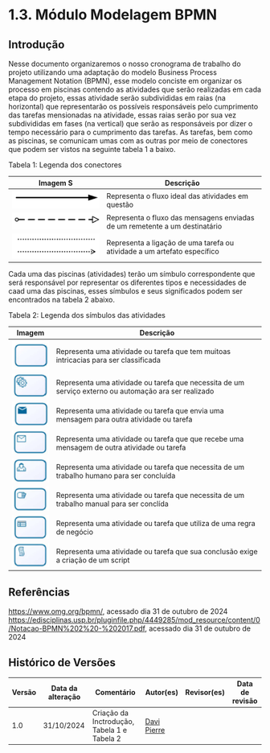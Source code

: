 # 1.3. Módulo Modelagem BPMN

<!-- Foco_3: Modelagem na Notação BPMN.

Entrega Mínima: Modelagem BPMN, orientando-se por uma abordagem metodológica à escolha da equipe (por exemplo, combinação de práticas do Scrum & XP).

Apresentação (em sala) explicando o detalhamento metodológico desenhado como um modelo em BPMN, com: (i) rastro claro aos membros participantes (MOSTRAR QUADRO DE PARTICIPAÇÕES & COMMITS); (ii) justificativas & senso crítico sobre as escolhas metodológicas adotadas para o projeto; e (iii) comentários gerais sobre o trabalho em equipe. Tempo da Apresentação: +/- 5min. Recomendação: Apresentar diretamente via Wiki ou GitPages do Projeto. Baixar os conteúdos com antecedência, evitando problemas de internet no momento de exposição nas Dinâmicas de Avaliação.

A Wiki ou GitPages do Projeto deve conter um tópico dedicado ao Módulo Modelagem BPMN, com modelagem BPMN (viés metodológico), histórico de versões, referências, e demais detalhamentos gerados pela equipe nesse escopo.

Demais orientações disponíveis nas Diretrizes (vide Moodle). -->

## Introdução 
Nesse documento organizaremos o nosso cronograma de trabalho do projeto utilizando uma adaptação do modelo Business Process Management Notation (BPMN), esse modelo conciste em organizar os processo em piscinas contendo as atividades que serão realizadas em cada etapa do projeto, essas atividade serão subdivididas em raias (na horizontal) que representarão os possíveis responsáveis pelo cumprimento das tarefas mensionadas na atividade, essas raias serão por sua vez subdivididas em fases (na vertical) que serão as responsáveis por dizer o tempo necessário para o cumprimento das tarefas.
As tarefas, bem como as piscinas, se comunicam umas com as outras por meio de conectores que podem ser vistos na seguinte tabela 1 a baixo.

Tabela 1: Legenda dos conectores

| Imagem                                            S                          | Descrição                                                                   |
| --------------------------------------------------------------------------- | --------------------------------------------------------------------------- |
| ![Imagem de seta preta](./assets/fluxo_de_sequencia.png)                    | Representa o fluxo ideal das atividades em questão                          |
| ![Imagem de pontilhada e ponta não pintada](./assets/fluxo_de_mensagem.png) | Representa o fluxo das mensagens enviadas de um remetente a um destinatário |
| ![Imagem de linha pontilhada ou seta pontilhada](./assets/associacao.png)   | Representa a ligação de uma tarefa ou atividade a um artefato específico    |

Cada uma das piscinas (atividades) terão um símbulo correspondente que será responsável por representar os diferentes tipos e necessidades de caad uma das piscinas, esses símbulos e seus significados podem ser encontrados na tabela 2 abaixo.

Tabela 2: Legenda dos símbulos das atividades

| Imagem                                                                              | Descrição                                                                                             |
| ----------------------------------------------------------------------------------- | ----------------------------------------------------------------------------------------------------- |
| ![Imagem de um quadrado azul vazio](./assets/tarefa_abstrata.png)                   | Representa uma atividade ou tarefa que tem muitoas intricacias para ser classificada                  |
| ![Imagem de um quadrado azul com uma engrenagem](./assets/servico.png)              | Representa uma atividade ou tarefa que necessita de um serviço externo ou automação ara ser realizado |
| ![Imagem de um quadrado azul com um envelope pintado](./assets/envio.png)           | Representa uma atividade ou tarefa que envia uma mensagem para outra atividade ou tarefa              |
| ![Imagem de um quadrado azul com um envelope não pintado](./assets/recebimento.png) | Representa uma atividade ou tarefa que que recebe uma mensagem de outra atividade ou tarefa           |
| ![Imagem de um quadrado azul com uma pessoa](./assets/humana.png)                   | Representa uma atividade ou tarefa que necessita de um trabalho humano para ser concluída             |
| ![Imagem de um quadrado azul com uma mão](./assets/manual.png)                      | Representa uma atividade ou tarefa que necessita de um trabalho manual para ser conclída              |
| ![Imagem de um quadrado azul com uma carteira de trabalho ](./assets/negocio.png)   | Representa uma atividade ou tarefa que utiliza de uma regra de negócio                                |
| ![Imagem de um quadrado azul com uma fita com coisas escritas](./assets/script.png) | Representa uma atividade ou tarefa que sua conclusão exige a criação de um script                     |




## Referências 

https://www.omg.org/bpmn/, acessado dia 31 de outubro de 2024
https://edisciplinas.usp.br/pluginfile.php/4449285/mod_resource/content/0/Notacao-BPMN%202%20-%202017.pdf, acessado dia 31 de outubro de 2024



## Histórico de Versões

| Versão | Data da alteração | Comentário                                  | Autor(es)                                    | Revisor(es) | Data de revisão |
| ------ | ----------------- | ------------------------------------------- | -------------------------------------------- | ----------- | --------------- |
| 1.0    | 31/10/2024        | Criação da Inctrodução, Tabela 1 e Tabela 2 | [Davi Pierre](https://github.com/DaviPierre) |             |                 |